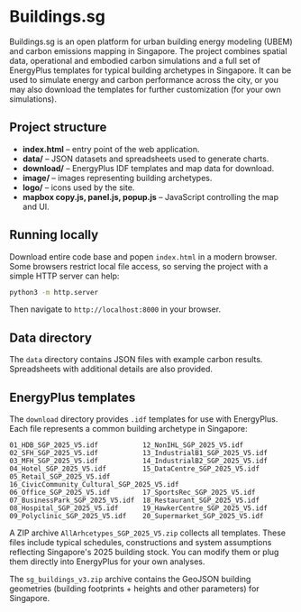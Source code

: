 # Buildings.sg

Buildings.sg is an open platform for urban building energy modeling (UBEM) and carbon emissions mapping in Singapore. The project combines spatial data, operational and embodied carbon simulations and a full set of EnergyPlus templates for typical building archetypes in Singapore. It can be used to simulate energy and carbon performance across the city, or you may also download the templates for further customization (for your own simulations).

## Project structure

- **index.html** – entry point of the web application.
- **data/** – JSON datasets and spreadsheets used to generate charts.
- **download/** – EnergyPlus IDF templates and map data for download.
- **image/** – images representing building archetypes.
- **logo/** – icons used by the site.
- **mapbox copy.js, panel.js, popup.js** – JavaScript controlling the map and UI.

## Running locally

Download entire code base and popen `index.html` in a modern browser. Some browsers restrict local file access, so serving the project with a simple HTTP server can help:

```bash
python3 -m http.server
```

Then navigate to `http://localhost:8000` in your browser.

## Data directory

The `data` directory contains JSON files with example carbon results. Spreadsheets with additional details are also provided.

## EnergyPlus templates

The `download` directory provides `.idf` templates for use with EnergyPlus. Each file represents a common building archetype in Singapore:

```
01_HDB_SGP_2025_V5.idf           12_NonIHL_SGP_2025_V5.idf
02_SFH_SGP_2025_V5.idf           13_IndustrialB1_SGP_2025_V5.idf
03_MFH_SGP_2025_V5.idf           14_IndustrialB2_SGP_2025_V5.idf
04_Hotel_SGP_2025_V5.idf         15_DataCentre_SGP_2025_V5.idf
05_Retail_SGP_2025_V5.idf        16_CivicCommunity_Cultural_SGP_2025_V5.idf
06_Office_SGP_2025_V5.idf        17_SportsRec_SGP_2025_V5.idf
07_BusinessPark_SGP_2025_V5.idf  18_Restaurant_SGP_2025_V5.idf
08_Hospital_SGP_2025_V5.idf      19_HawkerCentre_SGP_2025_V5.idf
09_Polyclinic_SGP_2025_V5.idf    20_Supermarket_SGP_2025_V5.idf
```

A ZIP archive `AllArhcetypes_SGP_2025_V5.zip` collects all templates. These files include typical schedules, constructions and system assumptions reflecting Singapore's 2025 building stock. You can modify them or plug them directly into EnergyPlus for your own analyses.

The `sg_buildings_v3.zip` archive contains the GeoJSON building geometries (building footprints + heights and other parameters) for Singapore.



